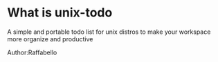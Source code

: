 # What is unix-todo
A simple and portable todo list for unix distros to make your workspace more organize and productive


Author:Raffabello